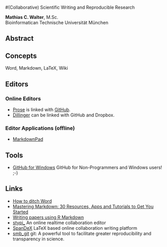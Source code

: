 #(Collaborative) Scientific Writing and Reproducible Research

**Mathias C. Walter**, M.Sc.  
Bioinformatican
Technische Universität München

## Abstract

## Concepts

Word, Markdown, LaTeX, Wiki

## Editors

### Online Editors

* [Prose](http://prose.io) is linked with [GitHub](http://github.com).
* [Dillinger](http://dillinger.io) can be linked with GitHub and Dropbox.

### Editor Applications (offline)
* [MarkdownPad](http://markdownpad.com)

## Tools

* [GitHub for Windows](http://windows.github.com) GitHub for Non-Programmers and Windows users!  ;-)

## Links
* [How to ditch Word](http://t.co/nGG6yJ4Z)
* [Mastering Markdown: 30 Resources, Apps and Tutorials to Get You Started](http://designshack.net/articles/html/mastering-markdown-30-resources-apps-and-tutorials-to-get-you-started/)
* [Writing papers using R Markdown](http://robertmflight.blogspot.de/2012/10/writing-papers-using-r-markdown.html)
* [stypi_](https://www.stypi.com) An online realtime collaboration editor
* [SpanDeX](http://spandex.io) LaTeX based online collaboration writing platform
* [smb_git](https://github.com/karthikram/smb_git) git: A powerful tool to facilitate greater reproducibility and transparency in science.
